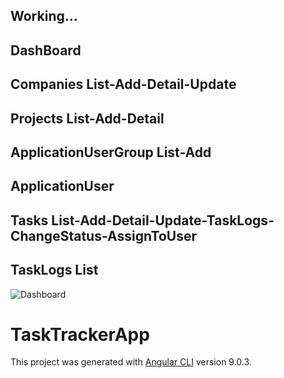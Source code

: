 
## Working...

## DashBoard
## Companies List-Add-Detail-Update
## Projects  List-Add-Detail
## ApplicationUserGroup List-Add
## ApplicationUser
## Tasks List-Add-Detail-Update-TaskLogs-ChangeStatus-AssignToUser
## TaskLogs List

![Dashboard](http://alicancevik.com/github-images/dashboard.png)

# TaskTrackerApp
This project was generated with [Angular CLI](https://github.com/angular/angular-cli) version 9.0.3.




